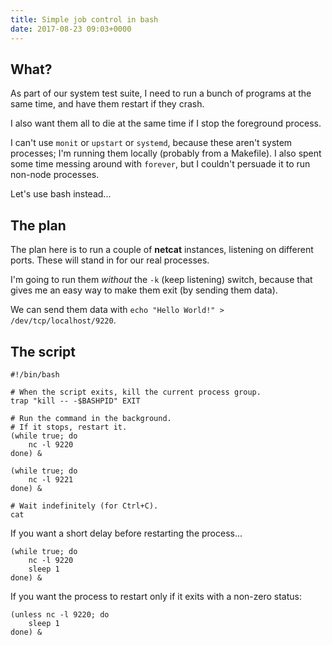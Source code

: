 ```yaml
---
title: Simple job control in bash
date: 2017-08-23 09:03+0000
---
```


## What?

As part of our system test suite, I need to run a bunch of programs at the same
time, and have them restart if they crash.

I also want them all to die at the same time if I stop the foreground process.

I can't use `monit` or `upstart` or `systemd`, because these aren't system
processes; I'm running them locally (probably from a Makefile). I also spent some time messing around with `forever`, but I couldn't persuade it to run non-node processes.

Let's use bash instead...

## The plan

The plan here is to run a couple of **netcat** instances, listening on different
ports. These will stand in for our real processes.

I'm going to run them _without_ the `-k` (keep listening) switch, because that gives me an easy way to make them exit (by sending them data).

We can send them data with `echo "Hello World!" > /dev/tcp/localhost/9220`.

## The script

```
#!/bin/bash

# When the script exits, kill the current process group.
trap "kill -- -$BASHPID" EXIT

# Run the command in the background.
# If it stops, restart it.
(while true; do
    nc -l 9220
done) &

(while true; do
    nc -l 9221
done) &

# Wait indefinitely (for Ctrl+C).
cat
```

If you want a short delay before restarting the process...

```
(while true; do
    nc -l 9220
    sleep 1
done) &
```

If you want the process to restart only if it exits with a non-zero status:

```
(unless nc -l 9220; do
    sleep 1
done) &
```
